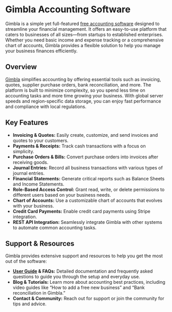 # Gimbla Accounting Software

Gimbla is a simple yet full-featured [free accounting software](https://gimbla.com/free-accounting-software) designed to streamline your financial management. It offers an easy-to-use platform that caters to businesses of all sizes—from startups to established enterprises. Whether you need basic income and expense tracking or a comprehensive chart of accounts, Gimbla provides a flexible solution to help you manage your business finances efficiently.

## Overview

[Gimbla](https://gimbla.com) simplifies accounting by offering essential tools such as invoicing, quotes, supplier purchase orders, bank reconciliation, and more. The platform is built to minimize complexity, so you spend less time on accounting tasks and more time growing your business. With global server speeds and region-specific data storage, you can enjoy fast performance and compliance with local regulations.

## Key Features

- **Invoicing & Quotes:** Easily create, customize, and send invoices and quotes to your customers.
- **Payments & Receipts:** Track cash transactions with a focus on simplicity.
- **Purchase Orders & Bills:** Convert purchase orders into invoices after receiving goods.
- **Journal Entries:** Record all business transactions with various types of journal entries.
- **Financial Statements:** Generate critical reports such as Balance Sheets and Income Statements.
- **Role-Based Access Control:** Grant read, write, or delete permissions to different users based on your business needs.
- **Chart of Accounts:** Use a customizable chart of accounts that evolves with your business.
- **Credit Card Payments:** Enable credit card payments using Stripe integration.
- **REST API Integration:** Seamlessly integrate Gimbla with other systems to automate common accounting tasks.

## Support & Resources

Gimbla provides extensive support and resources to help you get the most out of the software:
- **[User Guide](https://gimbla.com/user-guide) & FAQs:** Detailed documentation and frequently asked questions to guide you through the setup and everyday use.
- **Blog & Tutorials:** Learn more about accounting best practices, including video guides like “How to add a free new business” and “Bank reconciliation in Gimbla.”
- **Contact & Community:** Reach out for support or join the community for tips and advice.
